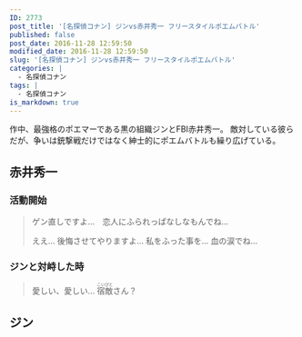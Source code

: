 ```yaml
---
ID: 2773
post_title: '[名探偵コナン] ジンvs赤井秀一 フリースタイルポエムバトル'
published: false
post_date: 2016-11-28 12:59:50
modified_date: 2016-11-28 12:59:50
slug: '[名探偵コナン] ジンvs赤井秀一 フリースタイルポエムバトル'
categories: |
  - 名探偵コナン
tags: |
  - 名探偵コナン
is_markdown: true
---
```

作中、最強格のポエマーである黒の組織ジンとFBI赤井秀一。
敵対している彼らだが、争いは銃撃戦だけではなく紳士的にポエムバトルも繰り広げている。

<!--more-->

## 赤井秀一
### 活動開始
> ゲン直しですよ…　恋人にふられっぱなしなもんでね…
> 
> ええ… 後悔させてやりますよ… 私をふった事を… 血の涙でね…

### ジンと対峙した時
> 愛しい、愛しい… <ruby>宿<rt>こい</rt>敵<rt>びと</rt></ruby>さん？

## ジン